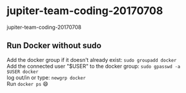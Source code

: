 # jupiter-team-coding-20170708
jupiter-team-coding-20170708

## Run Docker without sudo
Add the docker group if it doesn't already exist:
`sudo groupadd docker`<br>
Add the connected user "$USER" to the docker group:
`sudo gpasswd -a $USER docker`<br>
log out/in or type:
`newgrp docker` <br>
Run `docker ps` :smile:
